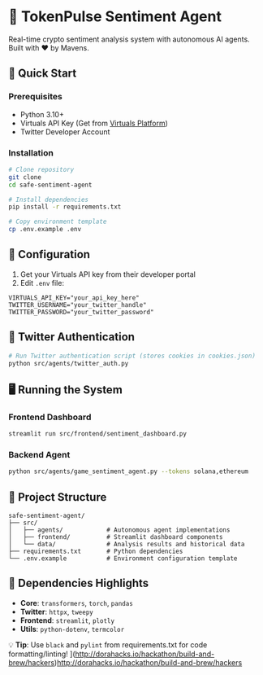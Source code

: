 # 🌟 TokenPulse Sentiment Agent

Real-time crypto sentiment analysis system with autonomous AI agents. Built with ❤️ by Mavens.

## 🚀 Quick Start

### Prerequisites
- Python 3.10+
- Virtuals API Key (Get from [Virtuals Platform](https://console.game.virtuals.io/projects))
- Twitter Developer Account

### Installation
```bash
# Clone repository
git clone 
cd safe-sentiment-agent

# Install dependencies
pip install -r requirements.txt

# Copy environment template
cp .env.example .env
```

## 🔧 Configuration
1. Get your Virtuals API key from their developer portal
2. Edit `.env` file:
```env
VIRTUALS_API_KEY="your_api_key_here"
TWITTER_USERNAME="your_twitter_handle"
TWITTER_PASSWORD="your_twitter_password"
```

## 🔐 Twitter Authentication
```bash
# Run Twitter authentication script (stores cookies in cookies.json)
python src/agents/twitter_auth.py
```

## 🖥️ Running the System

### Frontend Dashboard
```bash
streamlit run src/frontend/sentiment_dashboard.py
```

### Backend Agent
```bash
python src/agents/game_sentiment_agent.py --tokens solana,ethereum
```

## 📂 Project Structure
```
safe-sentiment-agent/
├── src/
│   ├── agents/            # Autonomous agent implementations
│   ├── frontend/          # Streamlit dashboard components
│   └── data/              # Analysis results and historical data
├── requirements.txt       # Python dependencies
└── .env.example           # Environment configuration template
```

## 📌 Dependencies Highlights
- **Core**: `transformers`, `torch`, `pandas`
- **Twitter**: `httpx`, `tweepy`
- **Frontend**: `streamlit`, `plotly`
- **Utils**: `python-dotenv`, `termcolor`

💡 **Tip**: Use `black` and `pylint` from requirements.txt for code formatting/linting!
](http://dorahacks.io/hackathon/build-and-brew/hackers)http://dorahacks.io/hackathon/build-and-brew/hackers
